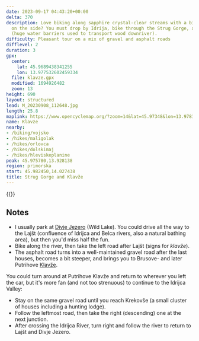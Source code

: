 ```yaml
---
date: 2023-09-17 04:43:20+00:00
delta: 370
description: Love biking along sapphire crystal-clear streams with a bit of history
  on the side? You must drop by Idrija, bike through the Strug Gorge, and visit klavže
  (huge water barriers used to transport wood downriver).
difficulty: Pleasant tour on a mix of gravel and asphalt roads
difflevel: 2
duration: 3
gpx:
  center:
    lat: 45.9689438341255
    lon: 13.977532602459334
  file: klavze.gpx
  modified: 1694926482
  zoom: 13
height: 690
layout: structured
lead: M_20230908_112648.jpg
length: 25.8
maplink: https://www.opencyclemap.org/?zoom=14&lat=45.97348&lon=13.97817&layers=B0000
name: Klavze
nearby:
- /biking/vojsko
- /hikes/maligolak
- /hikes/orlovca
- /hikes/dolskimaj
- /hikes/hleviskeplanine
peak: 45.975780,13.928138
region: primorska
start: 45.982450,14.027438
title: Strug Gorge and Klavže
---
```


{{<hike-details description="yes">}}

## Notes

-   I usually park at [Divje Jezero](https://www.geopark-idrija.si/en/natural-heritage/karst-and-hydrologic-phenomena/) (Wild Lake). You could drive all the way to the Lajšt (confluence of Idrijca and Belca rivers, also a natural bathing area), but then you'd miss half the fun.
-   Bike along the river, then take the left road after Lajšt (signs for *klavže*).
-   The asphalt road turns into a well-maintained gravel road after the last houses, becomes a bit steeper, and brings you to Brusove- and later Putrihove [Klavže](https://www.geopark-idrija.si/en/cultural-heritage/mining-heritage/).

You could turn around at Putrihove Klavže and return to wherever you left the car, but it's more fan (and not too strenuous) to continue to the Idrijca Valley:

-   Stay on the same gravel road until you reach Krekovše (a small cluster of houses including a hunting lodge).
-   Follow the leftmost road, then take the right (descending) one at the next junction.
-   After crossing the Idrijca River, turn right and follow the river to return to Lajšt and Divje Jezero.
